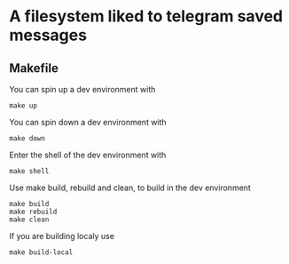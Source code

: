 # A filesystem liked to telegram saved messages

## Makefile

You can spin up a dev environment with

```shell
make up
```

You can spin down a dev environment with

```shell
make down
```

Enter the shell of the dev environment with

```shell
make shell
```

Use make build, rebuild and clean, to build in the dev environment

```shell
make build
make rebuild
make clean
```

If you are building localy use

```shell
make build-local
```
